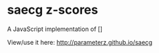 saecg z-scores
==============

A JavaScript implementation of []

View/use it here:
http://parameterz.github.io/saecg
